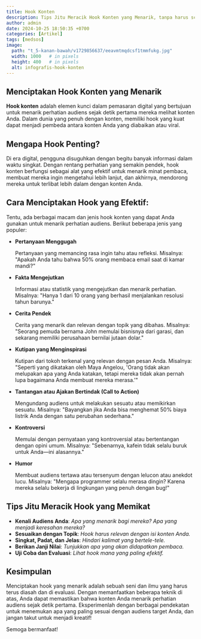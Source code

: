 ```yaml
---
title: Hook Konten
description: Tips Jitu Meracik Hook Konten yang Menarik, tanpa harus scamming
author: admin
date: 2024-10-25 18:50:35 +0700
categories: [Artikel]
tags: [medsos]
image:
  path: "t_5-kanan-bawah/v1729856637/eeavmtmqdcsf1tmmfukg.jpg"
  width: 1000   # in pixels
  height: 400   # in pixels
  alt: infografis-hook-konten
---
```


## Menciptakan Hook Konten yang Menarik

**Hook konten** adalah elemen kunci dalam pemasaran digital yang bertujuan untuk menarik perhatian audiens sejak detik pertama mereka melihat konten Anda. Dalam dunia yang penuh dengan konten, memiliki hook yang kuat dapat menjadi pembeda antara konten Anda yang diabaikan atau viral.

## Mengapa Hook Penting?

Di era digital, pengguna disuguhkan dengan begitu banyak informasi dalam waktu singkat. Dengan rentang perhatian yang semakin pendek, hook konten berfungsi sebagai alat yang efektif untuk menarik minat pembaca, membuat mereka ingin mengetahui lebih lanjut, dan akhirnya, mendorong mereka untuk terlibat lebih dalam dengan konten Anda.

## Cara Menciptakan Hook yang Efektif:

Tentu, ada berbagai macam dan jenis hook konten yang dapat Anda gunakan untuk menarik perhatian audiens. Berikut beberapa jenis yang populer:

- **Pertanyaan Menggugah** 

  Pertanyaan yang memancing rasa ingin tahu atau refleksi. Misalnya: "Apakah Anda tahu bahwa 50% orang membaca email saat di kamar mandi?"

- **Fakta Mengejutkan** 

  Informasi atau statistik yang mengejutkan dan menarik perhatian. Misalnya: "Hanya 1 dari 10 orang yang berhasil menjalankan resolusi tahun barunya."

- **Cerita Pendek** 

  Cerita yang menarik dan relevan dengan topik yang dibahas. Misalnya: "Seorang pemuda bernama John memulai bisnisnya dari garasi, dan sekarang memiliki perusahaan bernilai jutaan dolar."

- **Kutipan yang Menginspirasi** 
  
  Kutipan dari tokoh terkenal yang relevan dengan pesan Anda. Misalnya: "Seperti yang dikatakan oleh Maya Angelou, 'Orang tidak akan melupakan apa yang Anda katakan, tetapi mereka tidak akan pernah lupa bagaimana Anda membuat mereka merasa.'"

- **Tantangan atau Ajakan Bertindak (Call to Action)**

  Mengundang audiens untuk melakukan sesuatu atau memikirkan sesuatu. Misalnya: "Bayangkan jika Anda bisa menghemat 50% biaya listrik Anda dengan satu perubahan sederhana."

- **Kontroversi**
  
  Memulai dengan pernyataan yang kontroversial atau bertentangan dengan opini umum. Misalnya: "Sebenarnya, kafein tidak selalu buruk untuk Anda—ini alasannya."

- **Humor** 
  
  Membuat audiens tertawa atau tersenyum dengan lelucon atau anekdot lucu. Misalnya: "Mengapa programmer selalu merasa dingin? Karena mereka selalu bekerja di lingkungan yang penuh dengan bug!"

## Tips Jitu Meracik Hook yang Memikat

- **Kenali Audiens Anda**: *Apa yang menarik bagi mereka? Apa yang menjadi keresahan mereka?*
- **Sesuaikan dengan Topik**: *Hook harus relevan dengan isi konten Anda.*
- **Singkat, Padat, dan Jelas**: *Hindari kalimat yang bertele-tele.*
- **Berikan Janji Nilai**: *Tunjukkan apa yang akan didapatkan pembaca.*
- **Uji Coba dan Evaluasi**: *Lihat hook mana yang paling efektif.*

## Kesimpulan

Menciptakan hook yang menarik adalah sebuah seni dan ilmu yang harus terus diasah dan di evaluasi. Dengan memanfaatkan beberapa teknik di atas, Anda dapat memastikan bahwa konten Anda menarik perhatian audiens sejak detik pertama. Eksperimenlah dengan berbagai pendekatan untuk menemukan apa yang paling sesuai dengan audiens target Anda, dan jangan takut untuk menjadi kreatif!

Semoga bermanfaat!